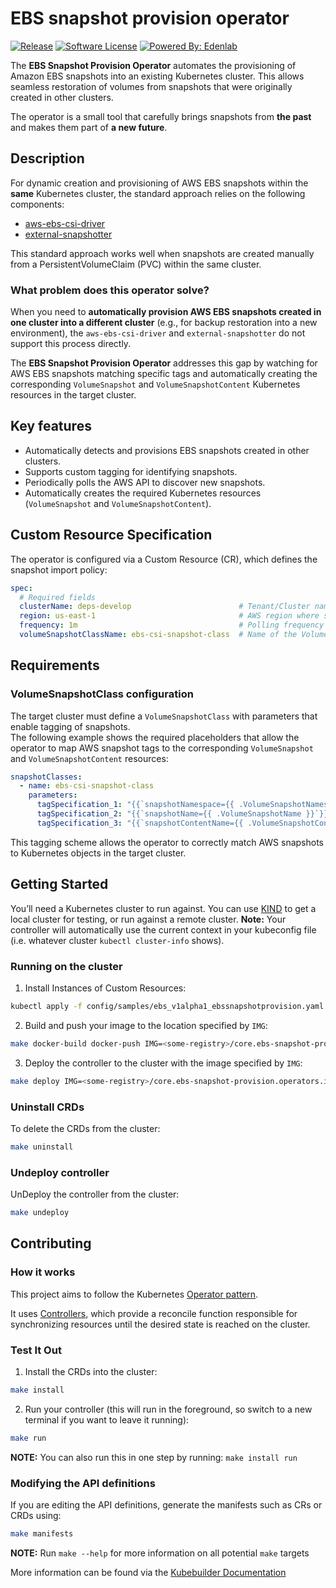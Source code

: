 # EBS snapshot provision operator

[![Release](https://img.shields.io/github/v/release/edenlabllc/ebs-snapshot-provision.operators.infra.svg?style=for-the-badge)](https://github.com/edenlabllc/ebs-snapshot-provision.operators.infra/releases/latest)
[![Software License](https://img.shields.io/github/license/edenlabllc/ebs-snapshot-provision.operators.infra.svg?style=for-the-badge)](LICENSE)
[![Powered By: Edenlab](https://img.shields.io/badge/powered%20by-edenlab-8A2BE2.svg?style=for-the-badge)](https://edenlab.io)

The **EBS Snapshot Provision Operator** automates the provisioning of Amazon EBS snapshots into an existing Kubernetes
cluster. This allows seamless restoration of volumes from snapshots that were originally created in other clusters.

The operator is a small tool that carefully brings snapshots from **the past** and makes them part of **a new future**.

## Description

For dynamic creation and provisioning of AWS EBS snapshots within the **same** Kubernetes cluster, the standard approach
relies on the following components:

- [aws-ebs-csi-driver](https://github.com/kubernetes-sigs/aws-ebs-csi-driver)
- [external-snapshotter](https://github.com/kubernetes-csi/external-snapshotter)

This standard approach works well when snapshots are created manually from a PersistentVolumeClaim (PVC) within the same
cluster.

### What problem does this operator solve?

When you need to **automatically provision AWS EBS snapshots created in one cluster into a different cluster**
(e.g., for backup restoration into a new environment), the `aws-ebs-csi-driver` and `external-snapshotter` do not
support this process directly.

The **EBS Snapshot Provision Operator** addresses this gap by watching for AWS EBS snapshots matching specific tags and
automatically creating the corresponding `VolumeSnapshot` and `VolumeSnapshotContent` Kubernetes resources in the target
cluster.

## Key features

- Automatically detects and provisions EBS snapshots created in other clusters.
- Supports custom tagging for identifying snapshots.
- Periodically polls the AWS API to discover new snapshots.
- Automatically creates the required Kubernetes resources (`VolumeSnapshot` and `VolumeSnapshotContent`).

## Custom Resource Specification

The operator is configured via a Custom Resource (CR), which defines the snapshot import policy:

```yaml
spec:
  # Required fields
  clusterName: deps-develop                        # Tenant/Cluster name from which snapshots originate
  region: us-east-1                                # AWS region where snapshots are stored
  frequency: 1m                                    # Polling frequency for AWS API (e.g., 1 minute)
  volumeSnapshotClassName: ebs-csi-snapshot-class  # Name of the VolumeSnapshotClass to use
```

## Requirements

### VolumeSnapshotClass configuration

The target cluster must define a `VolumeSnapshotClass` with parameters that enable tagging of snapshots.  
The following example shows the required placeholders that allow the operator to map AWS snapshot tags to the
corresponding `VolumeSnapshot` and `VolumeSnapshotContent` resources:

```yaml
snapshotClasses:
  - name: ebs-csi-snapshot-class
    parameters:
      tagSpecification_1: "{{`snapshotNamespace={{ .VolumeSnapshotNamespace }}`}}"
      tagSpecification_2: "{{`snapshotName={{ .VolumeSnapshotName }}`}}"
      tagSpecification_3: "{{`snapshotContentName={{ .VolumeSnapshotContentName }}`}}"
```

This tagging scheme allows the operator to correctly match AWS snapshots to Kubernetes objects in the target cluster.

## Getting Started

You’ll need a Kubernetes cluster to run against. You can use [KIND](https://sigs.k8s.io/kind) to get a local cluster for
testing, or run against a remote cluster.
**Note:** Your controller will automatically use the current context in your kubeconfig file (i.e. whatever
cluster `kubectl cluster-info` shows).

### Running on the cluster

1. Install Instances of Custom Resources:

```sh
kubectl apply -f config/samples/ebs_v1alpha1_ebssnapshotprovision.yaml
```

2. Build and push your image to the location specified by `IMG`:

```sh
make docker-build docker-push IMG=<some-registry>/core.ebs-snapshot-provision.operators.infra:tag
```

3. Deploy the controller to the cluster with the image specified by `IMG`:

```sh
make deploy IMG=<some-registry>/core.ebs-snapshot-provision.operators.infra:tag
```

### Uninstall CRDs

To delete the CRDs from the cluster:

```sh
make uninstall
```

### Undeploy controller

UnDeploy the controller from the cluster:

```sh
make undeploy
```

## Contributing

### How it works

This project aims to follow the
Kubernetes [Operator pattern](https://kubernetes.io/docs/concepts/extend-kubernetes/operator/).

It uses [Controllers](https://kubernetes.io/docs/concepts/architecture/controller/),
which provide a reconcile function responsible for synchronizing resources until the desired state is reached on the
cluster.

### Test It Out

1. Install the CRDs into the cluster:

```sh
make install
```

2. Run your controller (this will run in the foreground, so switch to a new terminal if you want to leave it running):

```sh
make run
```

**NOTE:** You can also run this in one step by running: `make install run`

### Modifying the API definitions

If you are editing the API definitions, generate the manifests such as CRs or CRDs using:

```sh
make manifests
```

**NOTE:** Run `make --help` for more information on all potential `make` targets

More information can be found via the [Kubebuilder Documentation](https://book.kubebuilder.io/introduction.html)

